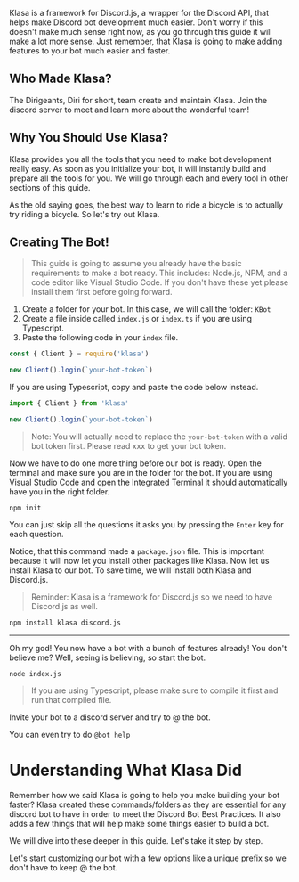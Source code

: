 Klasa is a framework for Discord.js, a wrapper for the Discord API, that helps make Discord bot development much easier. Don't worry if this doesn't make much sense right now, as you go through this guide it will make a lot more sense. Just remember, that Klasa is going to make adding features to your bot much easier and faster.

## Who Made Klasa?

The Dirigeants, Diri for short, team create and maintain Klasa. Join the discord server to meet and learn more about the wonderful team!

## Why You Should Use Klasa?

Klasa provides you all the tools that you need to make bot development really easy. As soon as you initialize your bot, it will instantly build and prepare all the tools for you. We will go through each and every tool in other sections of this guide.

As the old saying goes, the best way to learn to ride a bicycle is to actually try riding a bicycle. So let's try out Klasa.

## Creating The Bot!

> This guide is going to assume you already have the basic requirements to make a bot ready. This includes: Node.js, NPM, and a code editor like Visual Studio Code. If you don't have these yet please install them first before going forward.

1. Create a folder for your bot. In this case, we will call the folder: `KBot`
2. Create a file inside called `index.js` or `index.ts` if you are using Typescript.
3. Paste the following code in your `index` file.

```js
const { Client } = require('klasa')

new Client().login(`your-bot-token`)
```

If you are using Typescript, copy and paste the code below instead.

```ts
import { Client } from 'klasa'

new Client().login(`your-bot-token`)
```

> Note: You will actually need to replace the `your-bot-token` with a valid bot token first. Please read xxx to get your bot token.

Now we have to do one more thing before our bot is ready. Open the terminal and make sure you are in the folder for the bot. If you are using Visual Studio Code and open the Integrated Terminal it should automatically have you in the right folder.

```shell
npm init
```

You can just skip all the questions it asks you by pressing the `Enter` key for each question.

Notice, that this command made a
`package.json` file. This is important because it will now let you install other packages like Klasa. Now let us install Klasa to our bot. To save time, we will install both Klasa and Discord.js.

> Reminder: Klasa is a framework for Discord.js so we need to have Discord.js as well.

```sh
npm install klasa discord.js
```

---
Oh my god! You now have a bot with a bunch of features already! You don't believe me? Well, seeing is believing, so start the bot.

```shell
node index.js
```

> If you are using Typescript, please make sure to compile it first and run that compiled file.

Invite your bot to a discord server and try to @ the bot.
<!-- Insert image here -->

You can even try to do `@bot help`
<!-- Insert Image Here -->

# Understanding What Klasa Did

Remember how we said Klasa is going to help you make building your bot faster? Klasa created these commands/folders as they are essential for any discord bot to have in order to meet the Discord Bot Best Practices. It also adds a few things that will help make some things easier to build a bot.

<!-- Insert image here -->
<!-- Insert image of help commands here -->

We will dive into these deeper in this guide. Let's take it step by step.

Let's start customizing our bot with a few options like a unique prefix so we don't have to keep @ the bot.
